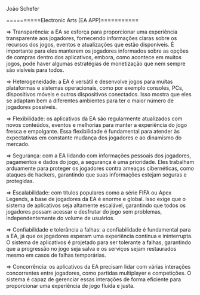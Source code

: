 João Schefer

==========Electronic Arts (EA APP)===========

=> Transparência: a EA se esforça para proporcionar uma experiência transparente aos jogadores, fornecendo informações claras sobre os recursos dos jogos, eventos e atualizações que estão disponíveis. É importante para eles manterem os jogadores informados sobre as opções de compras dentro dos aplicativos, embora, como acontece em muitos jogos, pode haver algumas estratégias de monetização que nem sempre são visíveis para todos.

=> Heterogeneidade: a EA é versátil e desenvolve jogos para muitas plataformas e sistemas operacionais, como por exemplo consoles, PCs, dispositivos móveis e outros dispositivos conectados. Isso mostra que eles se adaptam bem a diferentes ambientes para ter o maior número de jogadores possíveis.

=> Flexibilidade: os aplicativos da EA são regularmente atualizados com novos conteúdos, eventos e melhorias para manter a experiência do jogo fresca e empolgante. Essa flexibilidade é fundamental para atender às expectativas em constante mudança dos jogadores e ao dinamismo do mercado.

=> Segurança: com a EA lidando com informações pessoais dos jogadores, pagamentos e dados do jogo, a segurança é uma prioridade. Eles trabalham arduamente para proteger os jogadores contra ameaças cibernéticas, como ataques de hackers, garantindo que suas informações estejam seguras e protegidas.

=> Escalabilidade: com títulos populares como a série FIFA ou Apex Legends, a base de jogadores da EA é enorme e global. Isso exige que o sistema de aplicativos seja altamente escalável, garantindo que todos os jogadores possam acessar e desfrutar do jogo sem problemas, independentemente do volume de usuários.

=> Confiabilidade e tolerância a falhas: a confiabilidade é fundamental para a EA, já que os jogadores esperam uma experiência contínua e ininterrupta. O sistema de aplicativos é projetado para ser tolerante a falhas, garantindo que a progressão no jogo seja salva e os serviços sejam restaurados mesmo em casos de falhas temporárias.

=> Concorrência: os aplicativos da EA precisam lidar com várias interações concorrentes entre jogadores, como partidas multiplayer e competições. O sistema é capaz de gerenciar essas interações de forma eficiente para proporcionar uma experiência de jogo fluida e justa.
